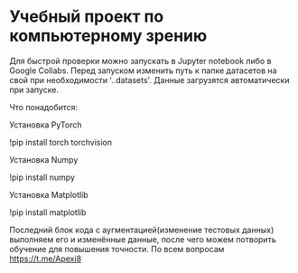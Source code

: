 # Учебный проект по компьютерному зрению
Для быстрой проверки можно запускать в Jupyter notebook либо в Google Collabs.
Перед запуском изменить путь к папке датасетов на свой при необходимости '..datasets'. 
Данные загрузятся автоматически при запуске.

Что понадобится:

 Установка PyTorch
 
!pip install torch torchvision

 Установка Numpy

!pip install numpy
 
 Установка Matplotlib

!pip install matplotlib

Последний блок кода с аугментацией(изменение тестовых данных) выполняем его и изменённые данные, после чего можем потворить обучение для повышения точности.
По всем вопросам https://t.me/Apexi8
